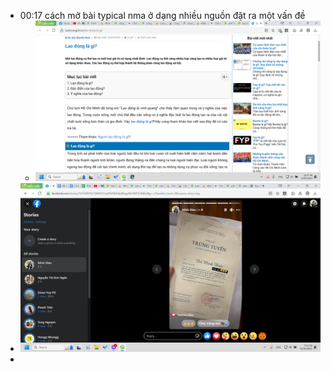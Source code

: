 - 00:17 cách mở bài typical nma ở dạng nhiều nguồn đặt ra một vấn đề
	- ![image.png](../assets/image_1684948681271_0.png)
- ![image.png](../assets/image_1685016942742_0.png)
-
